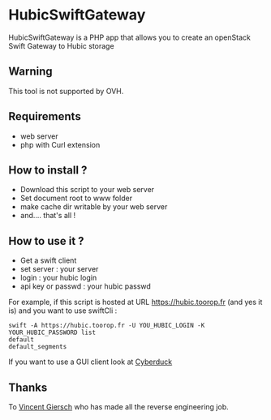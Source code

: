 HubicSwiftGateway
=================

HubicSwiftGateway is a PHP app that allows you to create an openStack Swift Gateway to Hubic storage

Warning
-------
This tool is not supported by OVH.

Requirements
---
* web server
* php with Curl extension

How to install ?
---
* Download this script to your web server
* Set document root to www folder
* make cache dir writable by your web server
* and.... that's all !
 
How to use it ?
---
* Get a swift client
* set server : your server
* login : your hubic login
* api key or passwd : your hubic passwd

For example, if this script is hosted at URL https://hubic.toorop.fr (and yes it is) and you want to use swiftCli :
```
swift -A https://hubic.toorop.fr -U YOU_HUBIC_LOGIN -K YOUR_HUBIC_PASSWORD list
default
default_segments
```

If you want to use a GUI client look at [Cyberduck](http://cyberduck.ch/ "GUI Swift client")

Thanks
---
To [Vincent Giersch](https://github.com/gierschv) who has made all the reverse engineering job.


